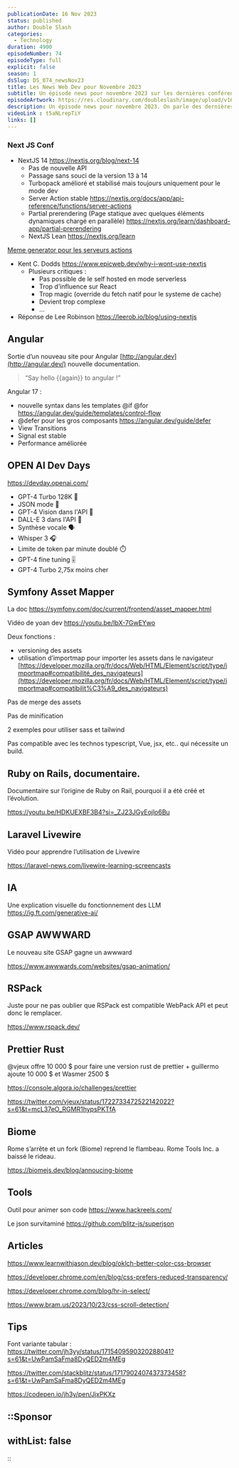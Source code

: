 ```yaml
---
publicationDate: 16 Nov 2023
status: published
author: Double Slash
categories:
  - Technology
duration: 4900
episodeNumber: 74
episodeType: full
explicit: false
season: 1
dsSlug: DS_074_newsNov23
title: Les News Web Dev pour Novembre 2023
subtitle: Un épisode news pour novembre 2023 sur les dernières conférences et des tips CSS.
episodeArtwork: https://res.cloudinary.com/doubleslash/image/upload/v1694509731/episode/ART_70_newsSept_ttfzcs.png
description: Un épisode news pour novembre 2023. On parle des dernières conférences en cette fin d'année, la Next JS Conf, Open AI. Mais aussi le retour en force d'Angular. Et aussi des tools et des tips CSS.
videoLink : t5aNLrepTiY
links: []
---
```

### Next JS Conf

- NextJS 14 https://nextjs.org/blog/next-14
    - Pas de nouvelle API
    - Passage sans souci de la version 13 à 14
    - Turbopack amélioré et stabilisé mais toujours uniquement pour le mode dev
    - Server Action stable https://nextjs.org/docs/app/api-reference/functions/server-actions
    - Partial prerendering (Page statique avec quelques éléments dynamiques chargé en parallèle) https://nextjs.org/learn/dashboard-app/partial-prerendering
    - NextJS Lean https://nextjs.org/learn

[Meme generator pour les serveurs actions](https://samgen.vercel.app/GYVwdgxgLglg9mABAITnA1gWwIYCd0AUA3ogM4A2IA5ogL4CUiRAUIorgKZQi5IGttEAHgBGIKFAQDBiYHFyYAgtHhgAvEWykAnpEQFGagHxNpMxACIQpDmQ64AbvYsBuMzOwB3bDChkAjuQABgCSAHIAygCiAEoAKojhcQDyKGhYeOik%2BhTUjABqigAyAKpREfoAJES5VAwuQW7mdLRmRu7CqBg4%2BCEQCIgA9O0yQoNiEggjiPTMtEA)

- Kent C. Dodds https://www.epicweb.dev/why-i-wont-use-nextjs
    - Plusieurs critiques :
        - Pas possible de le self hosted en mode serverless
        - Trop d’influence sur React
        - Trop magic (override du fetch natif pour le systeme de cache)
        - Devient trop complexe
        - …
- Réponse de Lee Robinson https://leerob.io/blog/using-nextjs

## Angular

Sortie d’un nouveau site pour Angular [http://angular.dev](http://angular.dev/) nouvelle documentation.

> “Say hello {{again}} to angular !”
>

Angular 17 :

- nouvelle syntax dans les templates @if @for https://angular.dev/guide/templates/control-flow
- @defer pour les gros composants https://angular.dev/guide/defer
- View Transitions
- Signal est stable
- Performance améliorée


## OPEN AI Dev Days

https://devday.openai.com/

- GPT-4 Turbo 128K 🚀
- JSON mode 🧩
- GPT-4 Vision dans l'API 👀
- DALL-E 3 dans l'API 🎨
- Synthèse vocale 🗣️
- Whisper 3 🎧
- Limite de token par minute doublé ⏱️
- GPT-4 fine tuning 🎚️
- GPT-4 Turbo 2,75x moins cher

## Symfony Asset Mapper

La doc https://symfony.com/doc/current/frontend/asset_mapper.html

Vidéo de yoan dev https://youtu.be/IbX-7GwEYwo

Deux fonctions :

- versioning des assets
- utilisation d’importmap pour importer les assets dans le navigateur [https://developer.mozilla.org/fr/docs/Web/HTML/Element/script/type/importmap#compatibilité_des_navigateurs](https://developer.mozilla.org/fr/docs/Web/HTML/Element/script/type/importmap#compatibilit%C3%A9_des_navigateurs)

Pas de merge des assets

Pas de minification

2 exemples pour utiliser sass et tailwind

Pas compatible avec les technos typescript, Vue, jsx, etc.. qui nécessite un build.

## Ruby on Rails, documentaire.

Documentaire sur l’origine de Ruby on Rail, pourquoi il a été créé et l’évolution.

https://youtu.be/HDKUEXBF3B4?si=_ZJ23JGyEojlo6Bu

## Laravel Livewire

Vidéo pour apprendre l’utilisation de Livewire

https://laravel-news.com/livewire-learning-screencasts

## IA

Une explication visuelle du fonctionnement des LLM
https://ig.ft.com/generative-ai/

## GSAP AWWWARD

Le nouveau site GSAP gagne un awwward

https://www.awwwards.com/websites/gsap-animation/

## RSPack

Juste pour ne pas oublier que RSPack est compatible WebPack API et peut donc le remplacer.

https://www.rspack.dev/

## Prettier Rust

@vjeux offre 10 000 $ pour faire une version rust de prettier + guillermo ajoute 10 000 $ et Wasmer 2500 $

https://console.algora.io/challenges/prettier

https://twitter.com/vjeux/status/1722733472522142022?s=61&t=mcL37eO_RGMR1hypsPKTfA

## Biome

Rome s’arrête et un fork (Biome) reprend le flambeau. Rome Tools Inc. a baissé le rideau.

https://biomejs.dev/blog/annoucing-biome

## Tools

Outil pour animer son code https://www.hackreels.com/

Le json survitaminé https://github.com/blitz-js/superjson

## Articles

https://www.learnwithjason.dev/blog/oklch-better-color-css-browser

https://developer.chrome.com/en/blog/css-prefers-reduced-transparency/

https://developer.chrome.com/blog/hr-in-select/

https://www.bram.us/2023/10/23/css-scroll-detection/

## Tips

Font variante tabular : https://twitter.com/jh3yy/status/1715409590320288041?s=61&t=UwPamSaFma8DyQED2m4MEg

https://twitter.com/stackblitz/status/1717902407437373458?s=61&t=UwPamSaFma8DyQED2m4MEg

https://codepen.io/jh3y/pen/JjxPKXz

::Sponsor
---
withList: false
---
::
